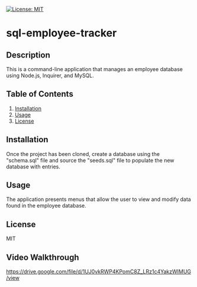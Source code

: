 [![License: MIT](https://img.shields.io/badge/License-MIT-yellow.svg)](https://opensource.org/licenses/MIT)
# sql-employee-tracker
## Description
This is a command-line application that manages an employee database using Node.js, Inquirer, and MySQL.
## Table of Contents
1. [Installation](#installation)
2. [Usage](#usage)
3. [License](#license)

## Installation
Once the project has been cloned, create a database using the "schema.sql" file and source the "seeds.sql" file to populate the new database with entries.
## Usage
The application presents menus that allow the user to view and modify data found in the employee database.
## License
MIT

## Video Walkthrough
https://drive.google.com/file/d/1UJ0vkRWP4KPomC8Z_LRz1c4YakzWIMUG/view